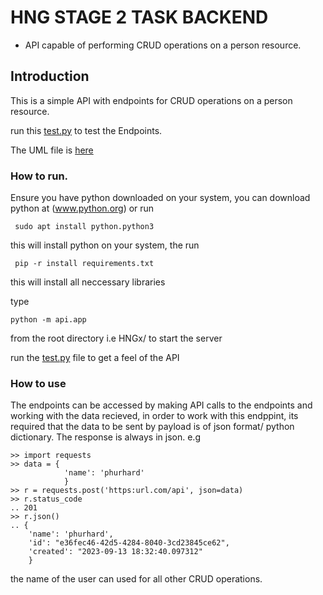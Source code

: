 # HNG STAGE 2 TASK BACKEND
* API capable of performing CRUD operations on a person resource.
## Introduction
This is a simple API with endpoints for CRUD operations on a person resource.


run this [test.py](test.py) to test the Endpoints.


The UML file is [here](HNGxS2.drawio.png)
     
     
### How to run.
Ensure you have python downloaded on your system, you can download python at (www.python.org) or run
     
     
     sudo apt install python.python3
     
this will install python on your system, the run
     
     
     pip -r install requirements.txt
     
this will install all neccessary libraries 

type


    python -m api.app


from the root directory i.e HNGx/ to start the server

run the [test.py](test.py) file to get a feel of the API

### How to use
The endpoints can be accessed by making API calls to the endpoints and working with the data recieved,
in order to work with this endppint, its required that the data to be sent by payload is of json format/ python dictionary.
The response is always in json. e.g

```
>> import requests
>> data = {
            'name': 'phurhard'
            }
>> r = requests.post('https:url.com/api', json=data)
>> r.status_code
.. 201
>> r.json()
.. {
    'name': 'phurhard',
    'id': "e36fec46-42d5-4284-8040-3cd23845ce62",
    'created': "2023-09-13 18:32:40.097312"
    }
```
the name of the user can used for all other CRUD operations.

